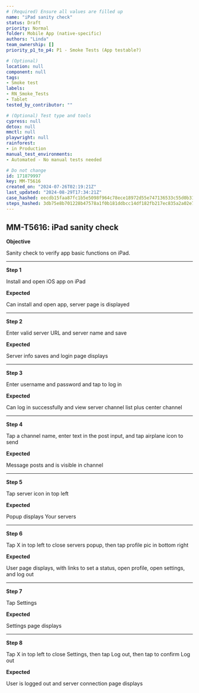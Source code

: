 ```yaml
---
# (Required) Ensure all values are filled up
name: "iPad sanity check"
status: Draft
priority: Normal
folder: Mobile App (native-specific)
authors: "Linda"
team_ownership: []
priority_p1_to_p4: P1 - Smoke Tests (App testable?)

# (Optional)
location: null
component: null
tags:
- Smoke test
labels: 
- RN_Smoke_Tests
- Tablet
tested_by_contributor: ""

# (Optional) Test type and tools
cypress: null
detox: null
mmctl: null
playwright: null
rainforest: 
- in Production
manual_test_environments:
- Automated - No manual tests needed

# Do not change
id: 171879997
key: MM-T5616
created_on: "2024-07-26T02:19:21Z"
last_updated: "2024-08-29T17:34:21Z"
case_hashed: eecdb15faa87fc1b5e5098f964c78ece18972d55e747136533c55d0b31a5a42cb63e06c54ee9d7c61516e67936e46868
steps_hashed: 3db75e8b701228b47578a1f0b181ddbcc14df182fb217ec835a2a02e776d62a12b449cb8e6a8dd3d0e57841d418a4d7f
---
```


<!-- (Auto-generated) Based on frontmatter's "key" and "name" -->

## MM-T5616: iPad sanity check

**Objective**

Sanity check to verify app basic functions on iPad.

---

**Step 1**

Install and open iOS app on iPad

**Expected**

Can install and open app, server page is displayed

---

**Step 2**

Enter valid server URL and server name and save

**Expected**

Server info saves and login page displays

---

**Step 3**

Enter username and password and tap to log in

**Expected**

Can log in successfully and view server channel list plus center channel

---

**Step 4**

Tap a channel name, enter text in the post input, and tap airplane icon to send

**Expected**

Message posts and is visible in channel

---

**Step 5**

Tap server icon in top left

**Expected**

Popup displays Your servers

---

**Step 6**

Tap X in top left to close servers popup, then tap profile pic in bottom right

**Expected**

User page displays, with links to set a status, open profile, open settings, and log out

---

**Step 7**

Tap Settings

**Expected**

Settings page displays

---

**Step 8**

Tap X in top left to close Settings, then tap Log out, then tap to confirm Log out

**Expected**

User is logged out and server connection page displays

